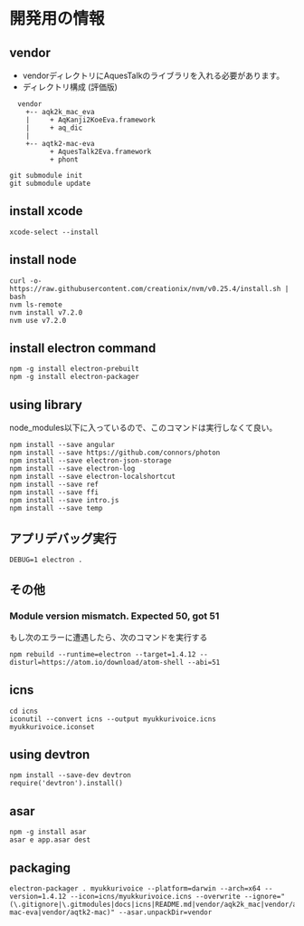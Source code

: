 # 開発用の情報
## vendor
* vendorディレクトリにAquesTalkのライブラリを入れる必要があります。
* ディレクトリ構成 (評価版)

```
  vendor
    +-- aqk2k_mac_eva
    |     + AqKanji2KoeEva.framework
    |     + aq_dic
    |
    +-- aqtk2-mac-eva
          + AquesTalk2Eva.framework
          + phont
```

    git submodule init
    git submodule update

## install xcode
    xcode-select --install

## install node
    curl -o- https://raw.githubusercontent.com/creationix/nvm/v0.25.4/install.sh | bash
    nvm ls-remote
    nvm install v7.2.0
    nvm use v7.2.0

## install electron command
    npm -g install electron-prebuilt
    npm -g install electron-packager

## using library
node_modules以下に入っているので、このコマンドは実行しなくて良い。  

    npm install --save angular
    npm install --save https://github.com/connors/photon
    npm install --save electron-json-storage
    npm install --save electron-log
    npm install --save electron-localshortcut
    npm install --save ref
    npm install --save ffi
    npm install --save intro.js
    npm install --save temp

## アプリデバッグ実行
    DEBUG=1 electron .

## その他
### Module version mismatch. Expected 50, got 51
もし次のエラーに遭遇したら、次のコマンドを実行する

    npm rebuild --runtime=electron --target=1.4.12 --disturl=https://atom.io/download/atom-shell --abi=51

## icns
    cd icns
    iconutil --convert icns --output myukkurivoice.icns myukkurivoice.iconset

## using devtron
    npm install --save-dev devtron
    require('devtron').install()

## asar
    npm -g install asar
    asar e app.asar dest

## packaging
    electron-packager . myukkurivoice --platform=darwin --arch=x64 --version=1.4.12 --icon=icns/myukkurivoice.icns --overwrite --ignore="(\.gitignore|\.gitmodules|docs|icns|README.md|vendor/aqk2k_mac|vendor/aqtk1-mac-eva|vendor/aqtk2-mac)" --asar.unpackDir=vendor

